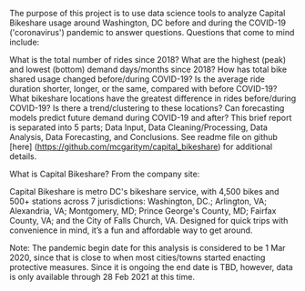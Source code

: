 The purpose of this project is to use data science tools to analyze Capital Bikeshare usage around Washington, DC before and during the COVID-19 ('coronavirus') pandemic to answer questions. Questions that come to mind include:

What is the total number of rides since 2018?
What are the highest (peak) and lowest (bottom) demand days/months since 2018?
How has total bike shared usage changed before/during COVID-19?
Is the average ride duration shorter, longer, or the same, compared with before COVID-19?
What bikeshare locations have the greatest difference in rides before/during COVID-19? Is there a trend/clustering to these locations?
Can forecasting models predict future demand during COVID-19 and after?
This brief report is separated into 5 parts; Data Input, Data Cleaning/Processing, Data Analysis, Data Forecasting, and Conclusions. See readme file on github [here] (https://github.com/mcgaritym/capital_bikeshare) for additional details.

What is Capital Bikeshare? From the company site:

Capital Bikeshare is metro DC's bikeshare service, with 4,500 bikes and 500+ stations across 7 jurisdictions: Washington, DC.; Arlington, VA; Alexandria, VA; Montgomery, MD; Prince George's County, MD; Fairfax County, VA; and the City of Falls Church, VA. Designed for quick trips with convenience in mind, it’s a fun and affordable way to get around.

Note: The pandemic begin date for this analysis is considered to be 1 Mar 2020, since that is close to when most cities/towns started enacting protective measures. Since it is ongoing the end date is TBD, however, data is only available through 28 Feb 2021 at this time.